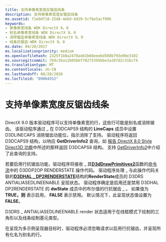```yaml
---
title: 支持单像素宽度反锯齿线条
description: 支持单像素宽度反锯齿线条
ms.assetid: f1e0df18-25d8-4ebd-b920-5cfbe5acf096
keywords:
- 单像素宽线条 WDK DirectX 9。0
- 别名单像素宽线条 WDK DirectX 9。0
- 消除锯齿单像素宽线条 WDK DirectX 9。0
- 线条抗锯齿-WDK DirectX 9。0
ms.date: 04/20/2017
ms.localizationpriority: medium
ms.openlocfilehash: 2325f1b8a2478ad41b68eee6d508b793e09e3102
ms.sourcegitcommit: 7b9c3ba12b05bbf78275395bbe3a287d2c31bcf4
ms.translationtype: MT
ms.contentlocale: zh-CN
ms.lasthandoff: 08/28/2020
ms.locfileid: "89064552"
---
```

# <a name="supporting-single-pixel-wide-antialiased-lines"></a>支持单像素宽度反锯齿线条


## <span id="ddk_supporting_single_pixel_wide_antialiased_lines_gg"></span><span id="DDK_SUPPORTING_SINGLE_PIXEL_WIDE_ANTIALIASED_LINES_GG"></span>


DirectX 9.0 版本驱动程序可以支持单像素宽的行，这些行可能是别名或消除锯齿。 该驱动程序通过 \_ 在 D3DCAPS9 结构的 **LineCaps** 成员中设置 D3DLINECAPS 消除锯齿功能位，指示消除了支持。 驱动程序将返回 D3DCAPS9 结构，以响应 **GetDriverInfo2** 查询，如 [报告 DirectX 8.0 Style Direct3D 功能](reporting-directx-8-0-style-direct3d-capabilities.md)中所述的那样返回 D3DCAPS8 结构。 支持 [GetDriverInfo2](supporting-getdriverinfo2.md)中介绍了此查询的支持。

若要启用行抗锯齿功能，驱动程序将接收 \_ 其[**D3dDrawPrimitives2**](/windows-hardware/drivers/ddi/d3dhal/nc-d3dhal-lpd3dhal_drawprimitives2cb)函数的[命令流](command-stream.md)中的 D3DDP2OP RENDERSTATE 操作代码。 驱动程序处理 \_ 与此操作代码关联的[**D3DHAL \_ DP2RENDERSTATE**](/windows-hardware/drivers/ddi/d3dhal/ns-d3dhal-_d3dhal_dp2renderstate)结构的**RenderState**成员的 D3DRS ANTIALIASEDLINEENABLE 呈现状态。 驱动程序确定是启用还是禁用 D3DHAL DP2RENDERSTATE 的 **dwState** 成员中的布尔值的行抗锯齿 \_ 。 如果值为 **TRUE，则** 表示启用， **FALSE** 表示禁用。 默认情况下，此呈现状态值设置为 **FALSE**。

D3DRS \_ ANTIALIASEDLINEENABLE render 状态适用于在线框模式下绘制的三角形以及线条绘制基元类型。

在呈现为多示例呈现器目标时，驱动程序必须忽略请求以启用行抗锯齿，并呈现所有化名为别名的行。

 

